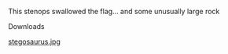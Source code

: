 This stenops swallowed the flag... and some unusually large rock

Downloads

[stegosaurus.jpg](https://ctf.pbjar.net/stegosaurus.jpg)
